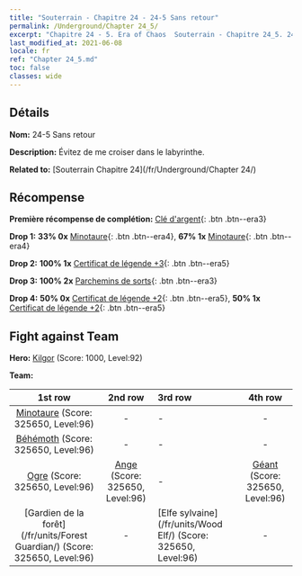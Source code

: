 ```yaml
---
title: "Souterrain - Chapitre 24 - 24-5 Sans retour"
permalink: /Underground/Chapter 24_5/
excerpt: "Chapitre 24 - 5. Era of Chaos  Souterrain - Chapitre 24_5. 24-5 Sans retour"
last_modified_at: 2021-06-08
locale: fr
ref: "Chapter 24_5.md"
toc: false
classes: wide
---
```


## Détails

 **Nom:** 24-5 Sans retour

 **Description:** Évitez de me croiser dans le labyrinthe.

 **Related to:** [Souterrain Chapitre 24](/fr/Underground/Chapter 24/)

## Récompense

 **Première récompense de complétion:** [Clé d'argent](/ItemsFR/con_693/){: .btn .btn--era3}

 **Drop 1:** **33% 0x** [Minotaure](/ItemsFR/unt_248/){: .btn .btn--era4}, **67% 1x** [Minotaure](/ItemsFR/unt_248/){: .btn .btn--era4}

 **Drop 2:** **100% 1x** [Certificat de légende +3](/ItemsFR/mat_88/){: .btn .btn--era5}

 **Drop 3:** **100% 2x** [Parchemins de sorts](/ItemsFR/con_694/){: .btn .btn--era3}

 **Drop 4:** **50% 0x** [Certificat de légende +2](/ItemsFR/mat_81/){: .btn .btn--era5}, **50% 1x** [Certificat de légende +2](/ItemsFR/mat_81/){: .btn .btn--era5}


## Fight against Team
 **Hero:** [Kilgor](/fr/heroes/Kilgor/) (Score: 1000, Level:92)

 **Team:**


  | 1st row | 2nd row | 3rd row | 4th row |
  |:----:|:----:|:----|:----:|
  | [Minotaure](/fr/units/Minotaur/) (Score: 325650, Level:96)  | - | - | - |
  | [Béhémoth](/fr/units/Behemoth/) (Score: 325650, Level:96)  | - | - | - |
  | [Ogre](/fr/units/Ogre/) (Score: 325650, Level:96)  | [Ange](/fr/units/Angel/) (Score: 325650, Level:96)  | - | [Géant](/fr/units/Giant/) (Score: 325650, Level:96)  |
  | [Gardien de la forêt](/fr/units/Forest Guardian/) (Score: 325650, Level:96)  | - | [Elfe sylvaine](/fr/units/Wood Elf/) (Score: 325650, Level:96)  | - |


